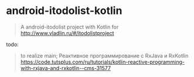 # android-itodolist-kotlin

> A android-itodolist project with Kotlin for http://www.vladlin.ru/#/itodolistproject

todo:
> to realize main; 
> Реактивное программирование с RxJava и RxKotlin https://code.tutsplus.com/ru/tutorials/kotlin-reactive-programming-with-rxjava-and-rxkotlin--cms-31577
